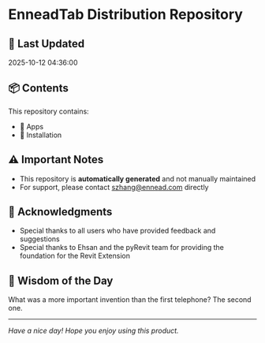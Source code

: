 # EnneadTab Distribution Repository

## 📅 Last Updated
2025-10-12 04:36:00



## 📦 Contents
This repository contains:
- 📂 Apps
- 📂 Installation

## ⚠️ Important Notes
- This repository is **automatically generated** and not manually maintained
- For support, please contact szhang@ennead.com directly

## 🙏 Acknowledgments
- Special thanks to all users who have provided feedback and suggestions
- Special thanks to Ehsan and the pyRevit team for providing the foundation for the Revit Extension

## 💭 Wisdom of the Day
What was a more important invention than the first telephone? The second one.

---
*Have a nice day! Hope you enjoy using this product.*
